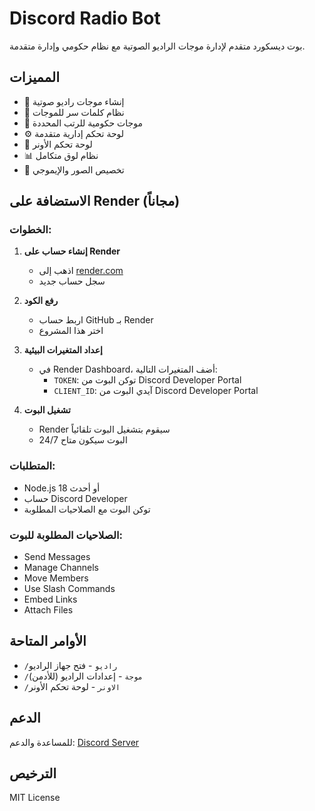 # Discord Radio Bot

بوت ديسكورد متقدم لإدارة موجات الراديو الصوتية مع نظام حكومي وإدارة متقدمة.

## المميزات

- 🎵 إنشاء موجات راديو صوتية
- 🔐 نظام كلمات سر للموجات
- 👑 موجات حكومية للرتب المحددة
- ⚙️ لوحة تحكم إدارية متقدمة
- 👑 لوحة تحكم الأونر
- 📊 نظام لوق متكامل
- 🎨 تخصيص الصور والإيموجي

## الاستضافة على Render (مجاناً)

### الخطوات:

1. **إنشاء حساب على Render**
   - اذهب إلى [render.com](https://render.com)
   - سجل حساب جديد

2. **رفع الكود**
   - اربط حساب GitHub بـ Render
   - اختر هذا المشروع

3. **إعداد المتغيرات البيئية**
   - في Render Dashboard، أضف المتغيرات التالية:
     - `TOKEN`: توكن البوت من Discord Developer Portal
     - `CLIENT_ID`: آيدي البوت من Discord Developer Portal

4. **تشغيل البوت**
   - Render سيقوم بتشغيل البوت تلقائياً
   - البوت سيكون متاح 24/7

### المتطلبات:

- Node.js 18 أو أحدث
- حساب Discord Developer
- توكن البوت مع الصلاحيات المطلوبة

### الصلاحيات المطلوبة للبوت:

- Send Messages
- Manage Channels
- Move Members
- Use Slash Commands
- Embed Links
- Attach Files

## الأوامر المتاحة

- `/راديو` - فتح جهاز الراديو
- `/موجة` - إعدادات الراديو (للأدمن)
- `/الاونر` - لوحة تحكم الأونر

## الدعم

للمساعدة والدعم: [Discord Server](https://discord.gg/SSCZBysE)

## الترخيص

MIT License 